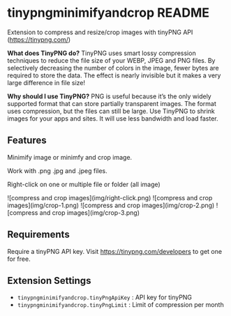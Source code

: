 # tinypngminimifyandcrop README

Extension to compress and resize/crop images with tinyPNG API (https://tinypng.com/)

**What does TinyPNG do?**
TinyPNG uses smart lossy compression techniques to reduce the file size of your WEBP, JPEG and PNG files. By selectively decreasing the number of colors in the image, fewer bytes are required to store the data. The effect is nearly invisible but it makes a very large difference in file size!

**Why should I use TinyPNG?**
PNG is useful because it’s the only widely supported format that can store partially transparent images. The format uses compression, but the files can still be large. Use TinyPNG to shrink images for your apps and sites. It will use less bandwidth and load faster.

## Features

Minimify image or minimfy and crop image.

Work with .png .jpg and .jpeg files.

Right-click on one or multiple file or folder (all image)

\!\[compress and crop images\]\(img/right-click.png\)
\!\[compress and crop images\]\(img/crop-1.png\)
\!\[compress and crop images\]\(img/crop-2.png\)
\!\[compress and crop images\]\(img/crop-3.png\)


 ## Requirements

Require a tinyPNG API key. Visit https://tinypng.com/developers to get one for free.

## Extension Settings

* `tinypngminimifyandcrop.tinyPngApiKey` : API key for tinyPNG
* `tinypngminimifyandcrop.tinyPngLimit` : Limit of compression per month
